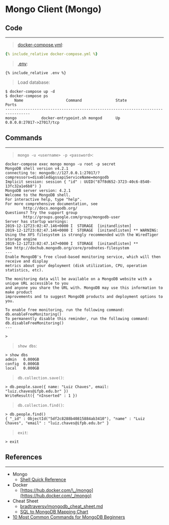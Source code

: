 # Mongo Client (Mongo)

## Code

---

> [docker-compose.yml](docker-compose.yml):

```yaml
{% include_relative docker-compose.yml %}
```

> [.env](.env):

```
{% include_relative .env %}
```

> Load database:

```
$ docker-compose up -d
$ docker-compose ps   
    Name                   Command               State            Ports          
---------------------------------------------------------------------------------
mongo           docker-entrypoint.sh mongod      Up      0.0.0.0:27017->27017/tcp
```

## Commands

---

> `mongo -u <username> -p <password>`:

```
docker-compose exec mongo mongo -u root -p secret
MongoDB shell version v4.2.1
connecting to: mongodb://127.0.0.1:27017/?compressors=disabled&gssapiServiceName=mongodb
Implicit session: session { "id" : UUID("87f8d652-3723-40c6-8540-13fc32a1e6b8") }
MongoDB server version: 4.2.1
Welcome to the MongoDB shell.
For interactive help, type "help".
For more comprehensive documentation, see
        http://docs.mongodb.org/
Questions? Try the support group
        http://groups.google.com/group/mongodb-user
Server has startup warnings: 
2019-12-12T23:02:47.146+0000 I  STORAGE  [initandlisten] 
2019-12-12T23:02:47.146+0000 I  STORAGE  [initandlisten] ** WARNING: Using the XFS filesystem is strongly recommended with the WiredTiger storage engine
2019-12-12T23:02:47.147+0000 I  STORAGE  [initandlisten] **          See http://dochub.mongodb.org/core/prodnotes-filesystem
---
Enable MongoDB's free cloud-based monitoring service, which will then receive and display
metrics about your deployment (disk utilization, CPU, operation statistics, etc).

The monitoring data will be available on a MongoDB website with a unique URL accessible to you
and anyone you share the URL with. MongoDB may use this information to make product
improvements and to suggest MongoDB products and deployment options to you.

To enable free monitoring, run the following command: db.enableFreeMonitoring()
To permanently disable this reminder, run the following command: db.disableFreeMonitoring()
---

> 
```

> `show dbs`:

```
> show dbs
admin   0.000GB
config  0.000GB
local   0.000GB
```

> `db.collection.save()`:

```
> db.people.save({ name: "Luiz Chaves", email: "luiz.chaves@ifpb.edu.br" })
WriteResult({ "nInserted" : 1 })
```

> `db.collection.find()`:

```
> db.people.find()
{ "_id" : ObjectId("5df2c8288b40815884ab3410"), "name" : "Luiz Chaves", "email" : "luiz.chaves@ifpb.edu.br" }
```

> `exit`:

```
> exit
```

## References

---

- Mongo
  - [Shell Quick Reference](https://docs.mongodb.com/manual/reference/mongo-shell/)
- Docker
  - [https://hub.docker.com/\_/mongo](https://hub.docker.com/_/mongo)
- Cheat Sheet
  - [bradtraversy/mongodb_cheat_sheet.md](https://gist.github.com/bradtraversy/f407d642bdc3b31681bc7e56d95485b6)
  - [SQL to MongoDB Mapping Chart](https://gist.github.com/aponxi/4380516)
- [10 Most Common Commands for MongoDB Beginners](https://dzone.com/articles/top-10-most-common-commands-for-beginners)
  